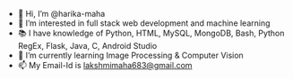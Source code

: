 - 👋 Hi, I’m @harika-maha
- 👀 I’m interested in full stack web development and machine learning
- 📚 I have knowledge of Python, HTML, MySQL, MongoDB, Bash, Python RegEx, Flask, Java, C, Android Studio
- 🌱 I’m currently learning Image Processing & Computer Vision
- 📫 My Email-Id is lakshmimaha683@gmail.com

<!---
harika-maha/harika-maha is a ✨ special ✨ repository because its `README.md` (this file) appears on your GitHub profile.
You can click the Preview link to take a look at your changes.
--->
